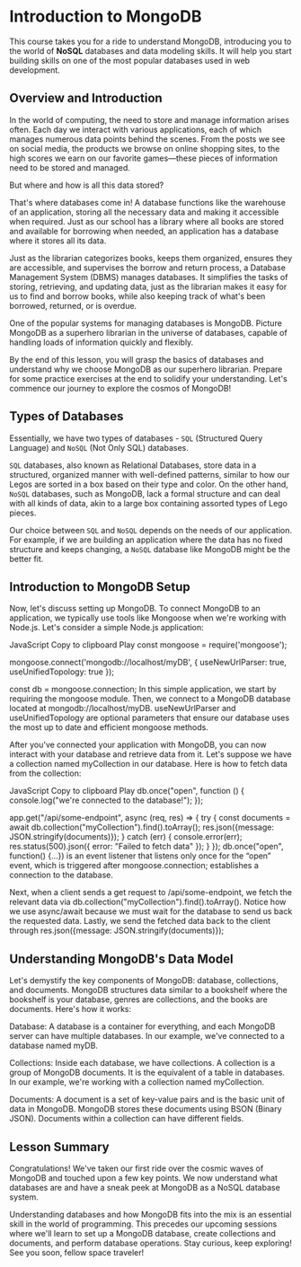 # Introduction to MongoDB
This course takes you for a ride to understand MongoDB, introducing 
you to the world of **NoSQL** databases and data modeling skills. It will help 
you start building skills on one of the most popular databases used in web development.

## Overview and Introduction
In the world of computing, the need to store and manage information arises often. Each day we interact with various applications, each of which manages numerous data points behind the scenes. From the posts we see on social media, the products we browse on online shopping sites, to the high scores we earn on our favorite games—these pieces of information need to be stored and managed.

But where and how is all this data stored?

That's where databases come in! A database functions like the warehouse of an application, storing all the necessary data and making it accessible when required. Just as our school has a library where all books are stored and available for borrowing when needed, an application has a database where it stores all its data.

Just as the librarian categorizes books, keeps them organized, ensures they are accessible, and supervises the borrow and return process, a Database Management System (DBMS) manages databases. It simplifies the tasks of storing, retrieving, and updating data, just as the librarian makes it easy for us to find and borrow books, while also keeping track of what's been borrowed, returned, or is overdue.

One of the popular systems for managing databases is MongoDB. Picture MongoDB as a superhero librarian in the universe of databases, capable of handling loads of information quickly and flexibly.

By the end of this lesson, you will grasp the basics of databases and understand why we choose MongoDB as our superhero librarian. Prepare for some practice exercises at the end to solidify your understanding. Let's commence our journey to explore the cosmos of MongoDB!

## Types of Databases
Essentially, we have two types of databases - `SQL` (Structured Query Language) and `NoSQL` (Not Only SQL) databases.

`SQL` databases, also known as Relational Databases, store data in a structured, organized manner with well-defined patterns, similar to how our Legos are sorted in a box based on their type and color. On the other hand, `NoSQL` databases, such as MongoDB, lack a formal structure and can deal with all kinds of data, akin to a large box containing assorted types of Lego pieces.

Our choice between `SQL` and `NoSQL` depends on the needs of our application. For example, if we are building an application where the data has no fixed structure and keeps changing, a `NoSQL` database like MongoDB might be the better fit.

## Introduction to MongoDB Setup
Now, let's discuss setting up MongoDB. To connect MongoDB to an application, we typically use tools like Mongoose when we're working with Node.js. Let's consider a simple Node.js application:

JavaScript
Copy to clipboard
Play
const mongoose = require('mongoose');

mongoose.connect('mongodb://localhost/myDB', {
  useNewUrlParser: true,
  useUnifiedTopology: true
});

const db = mongoose.connection;
In this simple application, we start by requiring the mongoose module. Then, we connect to a MongoDB database located at mongodb://localhost/myDB. useNewUrlParser and useUnifiedTopology are optional parameters that ensure our database uses the most up to date and efficient mongoose methods.

After you've connected your application with MongoDB, you can now interact with your database and retrieve data from it. Let's suppose we have a collection named myCollection in our database. Here is how to fetch data from the collection:

JavaScript
Copy to clipboard
Play
db.once("open", function () {
  console.log("we're connected to the database!");
});

app.get("/api/some-endpoint", async (req, res) => {
  try {
    const documents = await db.collection("myCollection").find().toArray();
    res.json({message: JSON.stringify(documents)});
  } catch (err) {
    console.error(err);
    res.status(500).json({ error: "Failed to fetch data" });
  }
});
db.once("open", function() {...}) is an event listener that listens only once for the “open” event, which is triggered after mongoose.connection; establishes a connection to the database.

Next, when a client sends a get request to /api/some-endpoint, we fetch the relevant data via db.collection("myCollection").find().toArray(). Notice how we use async/await because we must wait for the database to send us back the requested data. Lastly, we send the fetched data back to the client through res.json({message: JSON.stringify(documents)});

## Understanding MongoDB's Data Model
Let's demystify the key components of MongoDB: database, collections, and documents. MongoDB structures data similar to a bookshelf where the bookshelf is your database, genres are collections, and the books are documents. Here's how it works:

Database: A database is a container for everything, and each MongoDB server can have multiple databases. In our example, we've connected to a database named myDB.

Collections: Inside each database, we have collections. A collection is a group of MongoDB documents. It is the equivalent of a table in databases. In our example, we're working with a collection named myCollection.

Documents: A document is a set of key-value pairs and is the basic unit of data in MongoDB. MongoDB stores these documents using BSON (Binary JSON). Documents within a collection can have different fields.

## Lesson Summary
Congratulations! We've taken our first ride over the cosmic waves of MongoDB and touched upon a few key points. We now understand what databases are and have a sneak peek at MongoDB as a NoSQL database system.

Understanding databases and how MongoDB fits into the mix is an essential skill in the world of programming. This precedes our upcoming sessions where we'll learn to set up a MongoDB database, create collections and documents, and perform database operations. Stay curious, keep exploring! See you soon, fellow space traveler!

